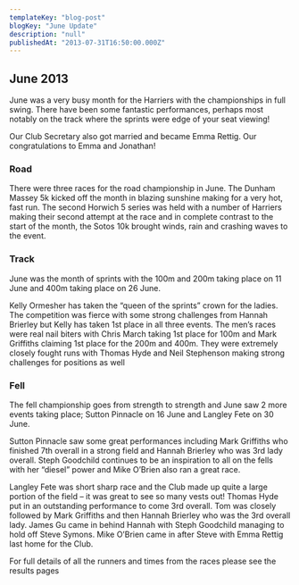 ```yaml
---
templateKey: "blog-post"
blogKey: "June Update"
description: "null"
publishedAt: "2013-07-31T16:50:00.000Z"
---
```

## June 2013

June was a very busy month for the Harriers with the championships in full swing. There have been some fantastic performances, perhaps most notably on the track where the sprints were edge of your seat viewing!

Our Club Secretary also got married and became Emma Rettig. Our congratulations to Emma and Jonathan!

### Road
There were three races for the road championship in June. The Dunham Massey 5k kicked off the month in blazing sunshine making for a very hot, fast run. The second Horwich 5 series was held with a number of Harriers making their second attempt at the race and in complete contrast to the start of the month, the Sotos 10k brought winds, rain and crashing waves to the event.
### Track
June was the month of sprints with the 100m and 200m taking place on 11 June and 400m taking place on 26 June.

Kelly Ormesher has taken the “queen of the sprints” crown for the ladies. The competition was fierce with some strong challenges from Hannah Brierley but Kelly has taken 1st place in all three events.
The men’s races were real nail biters with Chris March taking 1st place for 100m and Mark Griffiths claiming 1st place for the 200m and 400m. They were extremely closely fought runs with Thomas Hyde and Neil Stephenson making strong challenges for positions as well

### Fell
The fell championship goes from strength to strength and June saw 2 more events taking place; Sutton Pinnacle on 16 June and Langley Fete on 30 June.

Sutton Pinnacle saw some great performances including Mark Griffiths who finished 7th overall in a strong field and Hannah Brierley who was 3rd lady overall. Steph Goodchild continues to be an inspiration to all on the fells with her “diesel” power and Mike O’Brien also ran a great race.

Langley Fete was short sharp race and the Club made up quite a large portion of the field – it was great to see so many vests out! Thomas Hyde put in an outstanding performance to come 3rd overall. Tom was closely followed by Mark Griffiths and then Hannah Brierley who was the 3rd overall lady. James Gu came in behind Hannah with Steph Goodchild managing to hold off Steve Symons. Mike O’Brien came in after Steve with Emma Rettig last home for the Club.

For full details of all the runners and times from the races please see the results pages
